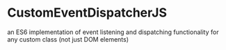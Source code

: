 # CustomEventDispatcherJS
an ES6 implementation of event listening and dispatching functionality for any custom class (not just DOM elements)
